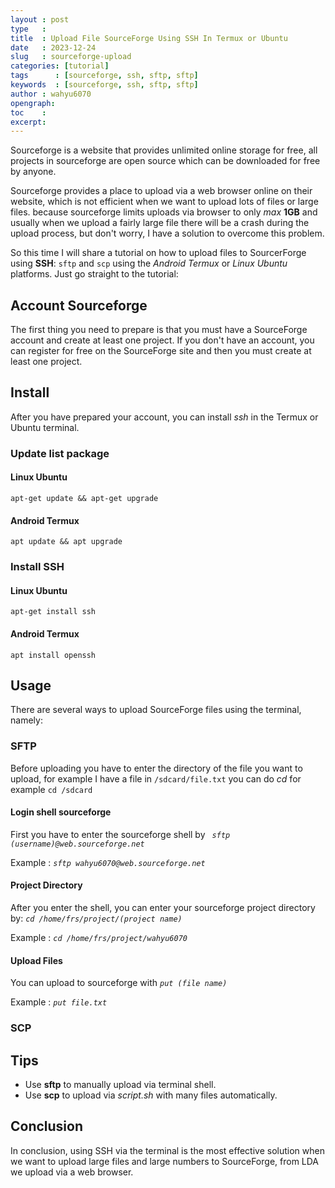 ```yaml
---
layout : post
type   : 
title  : Upload File SourceForge Using SSH In Termux or Ubuntu
date   : 2023-12-24
slug   : sourceforge-upload
categories: [tutorial]
tags      : [sourceforge, ssh, sftp, sftp]
keywords  : [sourceforge, ssh, sftp, sftp]
author : wahyu6070
opengraph:
toc    :
excerpt:
---
```


Sourceforge is a website that provides unlimited online storage for free, all projects in sourceforge are open source which can be downloaded for free by anyone.

Sourceforge provides a place to upload via a web browser online on their website, which is not efficient when we want to upload lots of files or large files.  because sourceforge limits uploads via browser to only *max* **1GB** and usually when we upload a fairly large file there will be a crash during the upload process, but don't worry, I have a solution to overcome this problem.

So this time I will share a tutorial on how to upload files to SourcerForge using **SSH**: ``sftp`` and ``scp`` using the *Android Termux* or *Linux Ubuntu* platforms.  Just go straight to the tutorial:

## Account Sourceforge
The first thing you need to prepare is that you must have a SourceForge account and create at least one project. If you don't have an account, you can register for free on the SourceForge site and then you must create at least one project.

## Install
After you have prepared your account, you can install *ssh* in the Termux or Ubuntu terminal.

### Update list package
#### Linux Ubuntu
``apt-get update && apt-get upgrade``
#### Android Termux
``apt update && apt upgrade``

### Install SSH
#### Linux Ubuntu
``apt-get install ssh``
#### Android Termux
``apt install openssh``

## Usage

There are several ways to upload SourceForge files using the terminal, namely:
### SFTP
Before uploading you have to enter the directory of the file you want to upload, for example I have a file in ``/sdcard/file.txt`` you can do *cd* for example ``cd /sdcard``

#### Login shell sourceforge
First you have to enter the sourceforge shell by *`` sftp (username)@web.sourceforge.net``*

Example : *``sftp wahyu6070@web.sourceforge.net``*

#### Project Directory
After you enter the shell, you can enter your sourceforge project directory by: *``cd /home/frs/project/(project name)``*

Example : *``cd /home/frs/project/wahyu6070``*

#### Upload Files
You can upload to sourceforge with *``put (file name)``*

Example : *``put file.txt``*

### SCP

## Tips

- Use **sftp** to manually upload via terminal shell.
- Use **scp** to upload via *script.sh* with many files automatically.

## Conclusion
In conclusion, using SSH via the terminal is the most effective solution when we want to upload large files and large numbers to SourceForge, from LDA we upload via a web browser.


